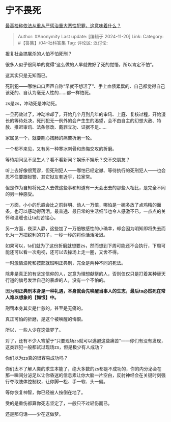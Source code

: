 # 宁不畏死
[最高检称依法从重从严惩治重大恶性犯罪，这意味着什么？](https://www.zhihu.com/question/4220669847/answer/35704390379)

> Author: #Anonymity
> Last update: [编辑于 2024-11-20]
> Link:
> Category: #【答集】/04-社科答集 
> Tag: 
> 评论区:
> 泛讨论:

报复社会搞屠杀的人怕不怕死刑？

很多人似乎很简单的觉得“这么做的人早就做好了死的觉悟，所以肯定不怕”。

这其实只是无知而已。

死刑犯——哪怕口口声声自称“早就不想活了”、手上血债累累的、自己都觉得自己该死的、自认为毫无人性的……都一样怕死。

zs是zs，冲动死是冲动死。

一旦药效过了，冲动冷却了，开始几个月到几年的审讯、上庭、复核过程，开始漫长的等待处决，死刑犯无一例外的会产生生的渴望，会不由自主的幻想大赦、特赦、推迟审讯、法条修改、戴罪立功、证据不足……

家属见一个，就要剜心掏肺的痛苦折磨一轮。

一个都不来见，又有另一种寒冰刺骨和热悔交攻的折磨。

等待期间见不见生人？看不看新闻？娱乐不娱乐？交不交朋友？

听上去好像很荒谬，但死刑犯人——哪怕已经定谳、等待执行的死刑犯人——也会忍不住要跟狱警、其它狱友套近乎，拉家常。

但是作为自知将死之人去做这些事和知道有一天会出去的那些人相比，是完全不同的另一种感受。

一方面，小小的乐趣会比之前鲜明、动人一万倍，哪怕是一碗多放了点鸡精的面条，也可以感动得落泪。最普通、最日常的生活细节也令人感激不已，一点点的关怀和温暖也让ta刻苦铭心。

另一方面，夜深人静，这些加了一万倍敏感性的小确幸，却会因为明知即将失去而化为一万把锐利的刀子，一秒一秒的将你活活凌迟。

如果可以，ta们就为了这份折磨就想要zs，然而想到下周可能还不会执行，下周可能还可以看一次电视，还可以去操场上走一圈，又舍不得。

一时激情浪死和按部就班明正典刑，完全是两种不同的死法。

除非是真正的有坚定信仰的人，定意为理想献祭的人，否则仅仅只是打着某种替天行道的旗号发泄自己的暴虐的人，没有一个不怕的。

因为**明正典刑本身是一种礼遇，本身就会先唤醒当事人的生志，最后ta必然死在常人难以想象的【悔恨】中。**

刑罚本身其实是仁慈的，甚至是无痛的。

真正可怕的折磨，是这个被唤醒的悔恨。

所以，一些人少在这做梦了。

对了，还有不少人寄望于“只要现场zs就可以逃避这些痛苦”——你们有没有发现，这类罪犯一般都试过现场zs，但是极少有人成功？

你们以为zs真的很容易成功吗？

你们太不了解人类的求生本能了，绝大多数的zs都是不成功的，你的内分泌会在那一瞬间分泌足以让你昏迷的信息素让你大脑一片空白，反射神经会在关键时刻强行夺取肢体控制权，让你脚一松、手一软、头一偏。

等你恢复神智，你已经被人按倒在地了。

受的是重伤都算你死志坚定了，一般只不过轻伤而已。

还是那句话——少在这做梦。